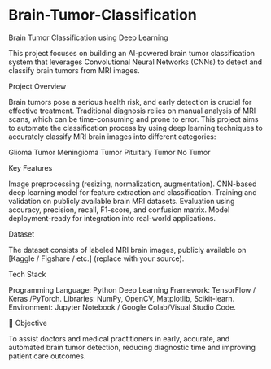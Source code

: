 # Brain-Tumor-Classification
Brain Tumor Classification using Deep Learning

This project focuses on building an AI-powered brain tumor classification system that leverages Convolutional Neural Networks (CNNs) to detect and classify brain tumors from MRI images.

Project Overview

Brain tumors pose a serious health risk, and early detection is crucial for effective treatment. Traditional diagnosis relies on manual analysis of MRI scans, which can be time-consuming and prone to error. This project aims to automate the classification process by using deep learning techniques to accurately classify MRI brain images into different categories:

Glioma Tumor
Meningioma Tumor
Pituitary Tumor
No Tumor

Key Features

Image preprocessing (resizing, normalization, augmentation).
CNN-based deep learning model for feature extraction and classification.
Training and validation on publicly available brain MRI datasets.
Evaluation using accuracy, precision, recall, F1-score, and confusion matrix.
Model deployment-ready for integration into real-world applications.

Dataset

The dataset consists of labeled MRI brain images, publicly available on [Kaggle / Figshare / etc.] (replace with your source).

Tech Stack

Programming Language: Python
Deep Learning Framework: TensorFlow / Keras /PyTorch.
Libraries: NumPy, OpenCV, Matplotlib, Scikit-learn.
Environment: Jupyter Notebook / Google Colab/Visual Studio Code.

🎯 Objective

To assist doctors and medical practitioners in early, accurate, and automated brain tumor detection, reducing diagnostic time and improving patient care outcomes.
